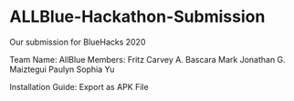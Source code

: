 # ALLBlue-Hackathon-Submission
Our submission for BlueHacks 2020

Team Name: AllBlue
Members: Fritz Carvey A. Bascara
         Mark Jonathan G. Maiztegui
         Paulyn Sophia Yu
         
Installation Guide: Export as APK File
